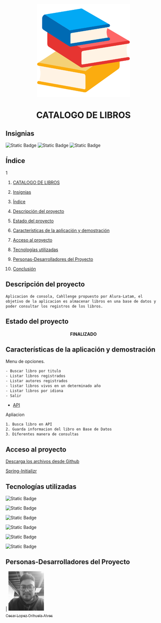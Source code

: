 <p align="center">
<img src="./img/libros.png"
 width="300">
</p>

<h1 align="center" id="catalogos">CATALOGO DE LIBROS </h1>

## Insignias

![Static Badge](https://img.shields.io/badge/STATUS-TERMINADO-green)
![Static Badge](https://img.shields.io/badge/LENGUAJE-JAVA-orange)
![Static Badge](https://img.shields.io/badge/PROYECTO-Alura_Latam-blue)

## Índice

1

1. [CATALOGO DE LIBROS](#catalogo)

2. [Insignias](#insignias)

3. [Índice](#índice)

4. [Descripción del proyecto](#descripción-del-proyecto)

5. [Estado del proyecto](#Estado-del-proyecto)

6. [Características de la aplicación y demostración](#Características-de-la-aplicación-y-demostración)

7. [Acceso al proyecto](#acceso-proyecto)

8. [Tecnologías utilizadas](#tecnologías-utilizadas)

9. [Personas-Desarrolladores del Proyecto](#personas-desarrolladores)

10. [Conclusión](#conclusión)

## Descripción del proyecto

    Aplicacion de consola, Cahllenge propuesto por Alura-Latam, el objetivo de la aplicacion es almacenar libros en una base de datos y poder consultar los registros de los libros.

## Estado del proyecto

<h4 align="center">
FINALIZADO
</h4>

## Características de la aplicación y demostración

Menu de opciones.

    - Buscar libro por titulo
    - Listar libros registrados
    - Listar autores registrados
    - listar libros vivos en un determinado año
    - Listar libros por idiona
    - Salir

- [API](https://gutendex.com/)

Apliacion

    1. Busca libro en API
    2. Guarda informacion del libro en Base de Datos
    3. Diferentes manera de consultas

## Acceso al proyecto

[Descarga los archivos desde Github](https://github.com/Chinicuil87/catalogoLibros)

[Spring-Initializr](https://start.spring.io/)

## Tecnologías utilizadas

![Static Badge](https://img.shields.io/badge/IDE-IntelliJ-purple)

![Static Badge](https://img.shields.io/badge/LENGUAJE-JAVA-orange)

![Static Badge](https://img.shields.io/badge/JDK-22-red)

![Static Badge](https://img.shields.io/badge/Framework-Spring-green)

![Static Badge](https://img.shields.io/badge/DB-Postgres-blue)

![Static Badge](https://img.shields.io/badge/Aplicacion-Postman-red)

## Personas-Desarrolladores del Proyecto

| [<img src="./img/Imagen de WhatsApp 2024-04-03 a las 11.56.47_1cd72efb.jpg" width=115><br><sub>Cesar Lopez Orihuela Alves</sub>](https://github.com/Chinicuil87)
